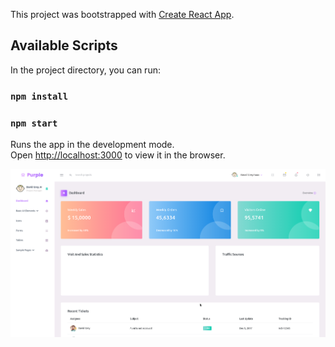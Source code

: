 This project was bootstrapped with [Create React App](https://github.com/facebook/create-react-app).

## Available Scripts

In the project directory, you can run:
### `npm install` 

### `npm start`

Runs the app in the development mode.<br />
Open [http://localhost:3000](http://localhost:3000) to view it in the browser.

![Site Images](./site_image.png)